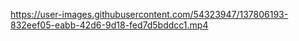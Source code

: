 



https://user-images.githubusercontent.com/54323947/137806193-832eef05-eabb-42d6-9d18-fed7d5bddcc1.mp4

